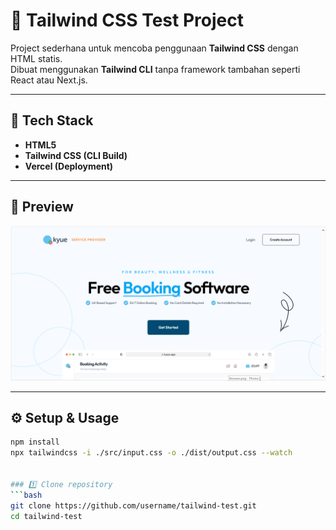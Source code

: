 # 🎨 Tailwind CSS Test Project

Project sederhana untuk mencoba penggunaan **Tailwind CSS** dengan HTML statis.  
Dibuat menggunakan **Tailwind CLI** tanpa framework tambahan seperti React atau Next.js.

---

## 🧩 Tech Stack
- **HTML5**
- **Tailwind CSS (CLI Build)**
- **Vercel (Deployment)**

---

## 🚀 Preview
![Preview Screenshot](https://github.com/stephen354/front-end-test/blob/main/img/preview.PNG)

---

## ⚙️ Setup & Usage
```bash
npm install
npx tailwindcss -i ./src/input.css -o ./dist/output.css --watch


### 1️⃣ Clone repository
```bash
git clone https://github.com/username/tailwind-test.git
cd tailwind-test
